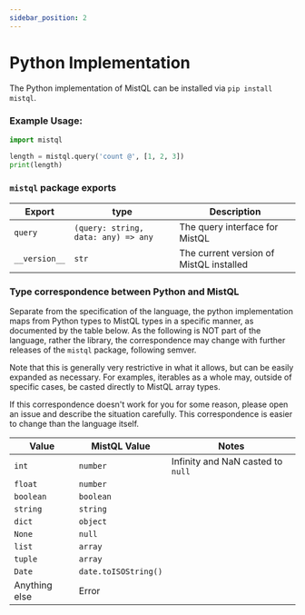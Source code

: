 ```yaml
---
sidebar_position: 2
---
```


# Python Implementation

The Python implementation of MistQL can be installed via `pip install mistql`.

### Example Usage:

```py
import mistql

length = mistql.query('count @', [1, 2, 3])
print(length)
```

### `mistql` package exports

| Export | type | Description |
|---|---|---|
| `query` | `(query: string, data: any) => any` | The query interface for MistQL | 
| `__version__` | `str` | The current version of MistQL installed | 


### Type correspondence between Python and MistQL
Separate from the specification of the language, the python implementation maps from
Python types to MistQL types in a specific manner, as documented by the table below. As
the following is NOT part of the language, rather the library, the correspondence
may change with further releases of the `mistql` package, following semver.

Note that this is generally very restrictive in what it allows, but 
can be easily expanded as necessary. For examples, iterables as a whole may, outside of 
specific cases, be casted directly to MistQL array types.

If this correspondence doesn't work for you for some reason, please open an issue and
describe the situation carefully. This correspondence is easier to change than the language
itself.

| Value | MistQL Value | Notes |
|---|---|---|
| `int` | `number` | Infinity and NaN casted to `null` |
| `float` | `number` | |
| `boolean` | `boolean` | |
| `string` | `string` | |
| `dict` | `object` | |
| `None` | `null` | |
| `list` | `array` | |
| `tuple` | `array` | |
| `Date` | `date.toISOString()` | |
| Anything else | Error | |

